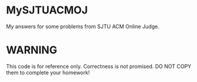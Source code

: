 # MySJTUACMOJ
My answers for some problems from SJTU ACM Online Judge.

# WARNING
This code is for reference only. Correctness is not promised. DO NOT COPY them to complete your homework!
